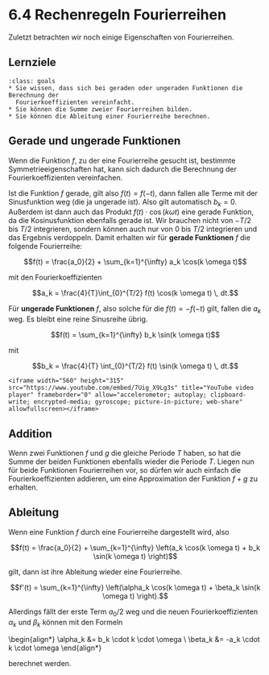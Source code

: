# 6.4 Rechenregeln Fourierreihen

Zuletzt betrachten wir noch einige Eigenschaften von Fourierreihen.

## Lernziele

```{admonition} Lernziele
:class: goals
* Sie wissen, dass sich bei geraden oder ungeraden Funktionen die Berechnung der
  Fourierkoeffizienten vereinfacht.
* Sie können die Summe zweier Fourierreihen bilden.
* Sie können die Ableitung einer Fourierreihe berechnen.
```

## Gerade und ungerade Funktionen

Wenn die Funktion $f$, zu der eine Fourierreihe gesucht ist, bestimmte
Symmetrieeigenschaften hat, kann sich dadurch die Berechnung der
Fourierkoeffizienten vereinfachen.

Ist die Funktion $f$ gerade, gilt also $f(t) = f(-t)$, dann fallen alle Terme
mit der Sinusfunktion weg (die ja ungerade ist). Also gilt automatisch $b_k =
0$. Außerdem ist dann auch das Produkt $f(t)\cdot \cos(k \omega t)$ eine gerade
Funktion, da die Kosinusfunktion ebenfalls gerade ist. Wir brauchen nicht von
$-T/2$ bis $T/2$ integrieren, sondern können auch nur von $0$ bis $T/2$
integrieren und das Ergebnis verdoppeln. Damit erhalten wir für **gerade
Funktionen** $f$ die folgende Fourierreihe:

$$f(t) = \frac{a_0}{2} + \sum_{k=1}^{\infty} a_k \cos(k \omega t)$$

mit den Fourierkoeffizienten 

$$a_k = \frac{4}{T}\int_{0}^{T/2} f(t) \cos(k \omega t) \, dt.$$

Für **ungerade Funktionen** $f$, also solche für die $f(t) = -f(-t)$ gilt,
fallen die $a_k$ weg. Es bleibt eine reine Sinusreihe übrig.

$$f(t) = \sum_{k=1}^{\infty} b_k \sin(k \omega t)$$

mit 

$$b_k = \frac{4}{T} \int_{0}^{T/2} f(t) \sin(k \omega t) \, dt.$$

```{dropdown} Vide "Fourierreihe: gerade/ungerade" von Daniel Jung
<iframe width="560" height="315" src="https://www.youtube.com/embed/7Uig_X9Lg3s" title="YouTube video player" frameborder="0" allow="accelerometer; autoplay; clipboard-write; encrypted-media; gyroscope; picture-in-picture; web-share" allowfullscreen></iframe>
```

## Addition

Wenn zwei Funktionen $f$ und $g$ die gleiche Periode $T$ haben, so hat die Summe
der beiden Funktionen ebenfalls wieder die Periode $T$. Liegen nun für beide
Funktionen Fourierreihen vor, so dürfen wir auch einfach die
Fourierkoeffizienten addieren, um eine Approximation der Funktion $f+g$ zu
erhalten. 

## Ableitung

Wenn eine Funktion $f$ durch eine Fourierreihe dargestellt wird, also

$$f(t) = \frac{a_0}{2} + \sum_{k=1}^{\infty} \left(a_k \cos(k \omega t) + b_k
\sin(k \omega t) \right)$$

gilt, dann ist ihre Ableitung wieder eine Fourierreihe.

$$f'(t) = \sum_{k=1}^{\infty} \left(\alpha_k \cos(k \omega t) + \beta_k
\sin(k \omega t) \right).$$

Allerdings fällt der erste Term $a_0/2$ weg und die neuen Fourierkoeffizienten
$\alpha_k$ und $\beta_k$ können mit den Formeln

\begin{align*}
\alpha_k &= b_k \cdot k \cdot \omega \\
\beta_k  &= -a_k \cdot k \cdot \omega
\end{align*}

berechnet werden.